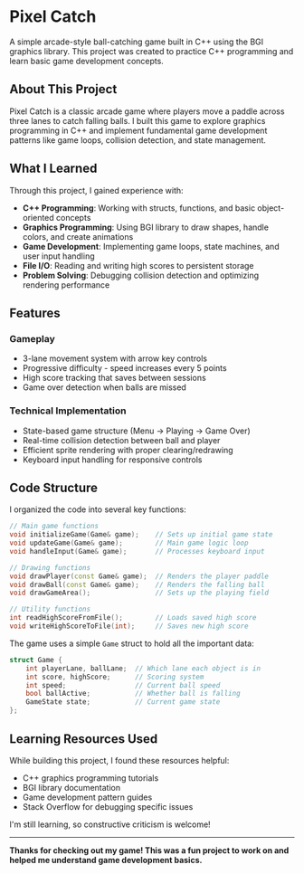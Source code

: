# Pixel Catch

A simple arcade-style ball-catching game built in C++ using the BGI graphics library. This project was created to practice C++ programming and learn basic game development concepts.

## About This Project

Pixel Catch is a classic arcade game where players move a paddle across three lanes to catch falling balls. I built this game to explore graphics programming in C++ and implement fundamental game development patterns like game loops, collision detection, and state management.

## What I Learned

Through this project, I gained experience with:
- **C++ Programming**: Working with structs, functions, and basic object-oriented concepts
- **Graphics Programming**: Using BGI library to draw shapes, handle colors, and create animations
- **Game Development**: Implementing game loops, state machines, and user input handling
- **File I/O**: Reading and writing high scores to persistent storage
- **Problem Solving**: Debugging collision detection and optimizing rendering performance

## Features

### Gameplay
- 3-lane movement system with arrow key controls
- Progressive difficulty - speed increases every 5 points
- High score tracking that saves between sessions
- Game over detection when balls are missed

### Technical Implementation
- State-based game structure (Menu → Playing → Game Over)
- Real-time collision detection between ball and player
- Efficient sprite rendering with proper clearing/redrawing
- Keyboard input handling for responsive controls

## Code Structure

I organized the code into several key functions:

```cpp
// Main game functions
void initializeGame(Game& game);    // Sets up initial game state
void updateGame(Game& game);        // Main game logic loop
void handleInput(Game& game);       // Processes keyboard input

// Drawing functions
void drawPlayer(const Game& game);  // Renders the player paddle
void drawBall(const Game& game);    // Renders the falling ball
void drawGameArea();                // Sets up the playing field

// Utility functions
int readHighScoreFromFile();        // Loads saved high score
void writeHighScoreToFile(int);     // Saves new high score
```

The game uses a simple `Game` struct to hold all the important data:
```cpp
struct Game {
    int playerLane, ballLane;  // Which lane each object is in
    int score, highScore;      // Scoring system
    int speed;                 // Current ball speed
    bool ballActive;           // Whether ball is falling
    GameState state;           // Current game state
};
```

## Learning Resources Used

While building this project, I found these resources helpful:
- C++ graphics programming tutorials
- BGI library documentation
- Game development pattern guides
- Stack Overflow for debugging specific issues

I'm still learning, so constructive criticism is welcome!

---

**Thanks for checking out my game! This was a fun project to work on and helped me understand game development basics.**
